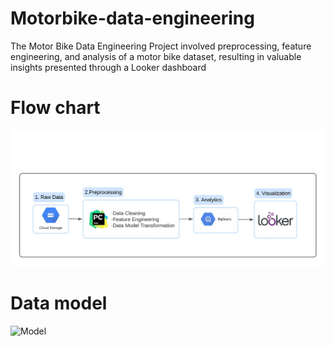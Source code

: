 # Motorbike-data-engineering
The Motor Bike Data Engineering Project involved preprocessing, feature engineering, and analysis of a motor bike dataset, resulting in valuable insights presented through a Looker dashboard
# Flow chart 
![Steps](Blank_board.jpeg)
# Data model
![Model](model.jpeg)
